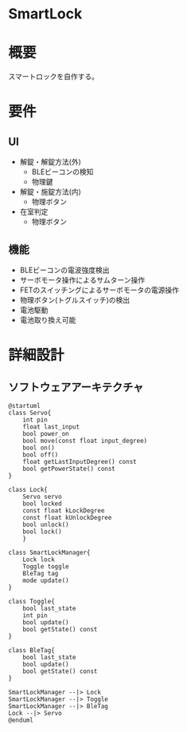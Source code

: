 # SmartLock

# 概要
スマートロックを自作する。

# 要件

## UI
- 解錠・解錠方法(外)
  - BLEビーコンの検知
  - 物理鍵
- 解錠・施錠方法(内)
  - 物理ボタン
- 在室判定
  - 物理ボタン

## 機能

- BLEビーコンの電波強度検出
- サーボモータ操作によるサムターン操作
- FETのスイッチングによるサーボモータの電源操作
- 物理ボタン(トグルスイッチ)の検出
- 電池駆動
- 電池取り換え可能


# 詳細設計

## ソフトウェアアーキテクチャ

```puml
@startuml
class Servo{
    int pin
    float last_input
    bool power_on
    bool move(const float input_degree)
    bool on()
    bool off()
    float getLastInputDegree() const
    bool getPowerState() const
}

class Lock{
    Servo servo
    bool locked
    const float kLockDegree
    const float kUnlockDegree
    bool unlock()
    bool lock()
    }

class SmartLockManager{
    Lock lock
    Toggle toggle
    BleTag tag
    mode update()
}

class Toggle{
    bool last_state
    int pin
    bool update()
    bool getState() const
}

class BleTag{
    bool last_state
    bool update()
    bool getState() const
}

SmartLockManager --|> Lock
SmartLockManager --|> Toggle
SmartLockManager --|> BleTag
Lock --|> Servo
@enduml
```
